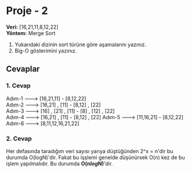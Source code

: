 # Proje - 2

**Veri:**  [16,21,11,8,12,22]    
**Yöntem:** Merge Sort

1.  Yukarıdaki dizinin sort türüne göre aşamalarını yazınız.
2.  Big-O gösterimini yazınız.



## Cevaplar
### 1. Cevap
Adım-1 ---> [16,21,11] - [8,12,22]   
Adım-2 ---> [16,21] , [11] - [8,12] , [22]  
Adım-3 ---> [16] , [21] , [11] - [8] , [12] , [22]   
Adım-4 ---> [16,21] , [11] - [8,12] , [22]
Adım-5 ---> [11,16,21]  - [8,12,22]
Adım-6 ---> [8,11,12,16,21,22]

### 2. Cevap
Her defasında taradığım veri sayısı yarıya düştüğünden 2^x = n'dir bu durumda O(logN)'dir. Fakat bu işşlemi genelde düşünürsek O(n) kez de bu işlem yapılmalıdır. Bu durumda **O(n*log*N)**'dir.


 